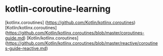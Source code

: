 #               kotlin-coroutine-learning
[kotlinx.coroutines] (https://github.com/Kotlin/kotlinx.coroutines)
[Kotlin/kotlinx.coroutines] (https://github.com/Kotlin/kotlinx.coroutines/blob/master/coroutines-guide.md)
[Kotlin/kotlinx.coroutines] (https://github.com/Kotlin/kotlinx.coroutines/blob/master/reactive/coroutines-guide-reactive.md)















